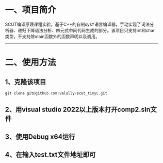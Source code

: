 ﻿

# 一、项目简介
SCUT编译原理课程实验，基于C++的自制sysY语言编译器，手动实现了词法分析器、递归下降语法分析、四元式中间代码生成的部分。该项目只支持int和char类型，不支持除main函数外的函数声明以及调用。

---
# 二、使用方法
## 1、克隆该项目

```c
git clone git@github.com:valully/scut_tinyC.git
```
## 2、用visual studio 2022以上版本打开comp2.sln文件
## 3、使用Debug x64运行
## 4、在输入test.txt文件地址即可

